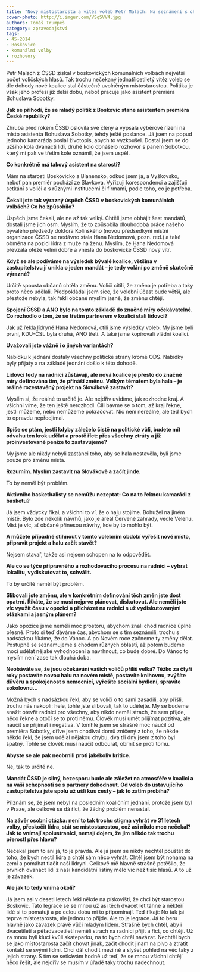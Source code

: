 ```yaml
---
title: "Nový místostarosta a vítěz voleb Petr Malach: Na seznámení s chodem úřadu si dáváme čas do Vánoc, pak začneme navrhovat změny"
cover-photo: http://i.imgur.com/VSqSVV4.jpg
authors: Tomáš Trumpeš
category: zpravodajství
tags: 
- 45-2014
- Boskovice
- komunální volby
- rozhovory
---
```

Petr Malach z ČSSD získal v boskovických komunálních volbách největší počet voličských hlasů. Tak trochu nečekaný jednatřicetiletý vítěz voleb se dle dohody nové koalice stal částečně uvolněným místostarostou. Politika je však jeho profesí již delší dobu, neboť pracuje jako asistent premiéra Bohuslava Sobotky.

**Jak se přihodí, že se mladý politik z Boskovic stane asistentem premiéra České republiky?**

Zhruba před rokem ČSSD oslovila své členy a vypsala výběrové řízení na místo asistenta Bohuslava Sobotky, tehdy ještě poslance. Já jsem na popud jednoho kamaráda poslal životopis, abych to vyzkoušel. Dostal jsem se do užšího kola dvanácti lidí, druhé kolo obnášelo rozhovor s panem Sobotkou, který mi pak ve třetím kole oznámil, že jsem uspěl.

**Co konkrétně má takový asistent na starosti?**

Mám na starosti Boskovicko a Blanensko, odkud jsem já, a Vyškovsko, neboť pan premiér pochází ze Slavkova. Vyřizuji korespondenci a zajišťuji setkání s voliči a s různými institucemi či firmami, podle toho, co je potřeba.

**Čekali jste tak výrazný úspěch ČSSD v boskovických komunálních volbách? Co ho způsobilo?**

Úspěch jsme čekali, ale ne až tak velký. Chtěli jsme obhájit šest mandátů, dostali jsme jich osm. Myslím, že to způsobila dlouhodobá práce našeho bývalého předsedy doktora Kolínského (novou předsedkyní místní organizace ČSSD se nedávno stala Hana Nedomová, pozn. red.) a také obměna na pozici lídra z muže na ženu. Myslím, že Hana Nedomová převzala otěže velmi dobře a vnesla do boskovické ČSSD nový vítr.

**Když se ale podíváme na výsledek bývalé koalice, většina v zastupitelstvu jí unikla o jeden mandát – je tedy volání po změně skutečně výrazné?**

Určitě spousta občanů chtěla změnu. Voliči cítili, že změna je potřeba a taky proto něco udělali. Předpokládal jsem sice, že volební účast bude větší, ale přestože nebyla, tak řekli občané myslím jasně, že změnu chtějí.

**Spojení ČSSD a ANO bylo na tomto základě do značné míry očekávatelné. Co rozhodlo o tom, že se třetím partnerem v koalici stali lidovci?**

Jak už řekla lídryně Hana Nedomová, ctili jsme výsledky voleb. My jsme byli první, KDU-ČSL byla druhá, ANO třetí. A také jsme kopírovali vládní koalici.

**Uvažovali jste vážně i o jiných variantách?**

Nabídku k jednání dostaly všechny politické strany kromě ODS. Nabídky byly přijaty a na základě jednání došlo k této dohodě.

**Lidovci tedy na radnici zůstávají, ale nová koalice je přesto do značné míry definována tím, že přináší změnu. Velkým tématem byla hala – je reálné rozestavěný projekt na Slovákově zastavit?**

Myslím si, že reálné to určitě je. Ale nejdřív uvidíme, jak rozhodne kraj. A všichni víme, že ten ještě nerozhodl. Čili bavme se o tom, až kraj řekne, jestli můžeme, nebo nemůžeme pokračovat. Nic není nereálné, ale teď bych to opravdu nepředjímal.

**Spíše se ptám, jestli kdyby záleželo čistě na politické vůli, budete mít odvahu ten krok udělat a prostě říct: přes všechny ztráty a již proinvestované peníze to zastavujeme?**

My jsme ale nikdy nebyli zastánci toho, aby se hala nestavěla, byli jsme pouze pro změnu místa. 

**Rozumím. Myslím zastavit na Slovákově a začít jinde.**

To by neměl být problém.

**Aktivního basketbalisty se nemůžu nezeptat: Co na to řeknou kamarádi z basketu?**

Já jsem vždycky říkal, a všichni to ví, že o halu stojíme. Bohužel na jiném místě. Bylo zde několik návrhů, jako je areál Červené zahrady, vedle Velenu. Míst je víc, ať občané přinesou návrhy, kde by to mohlo být.

**A můžete případně stihnout v tomto volebním období vyřešit nové místo, připravit projekt a halu začít stavět?**

Nejsem stavař, takže asi nejsem schopen na to odpovědět. 

**Ale co se týče přípravného a rozhodovacího procesu na radnici – vybrat lokalitu, vydiskutovat to, schválit.**

To by určitě neměl být problém.

**Slibovali jste změnu, ale v konkrétním definování těch změn jste dost opatrní. Říkáte, že se musí nejprve plánovat, diskutovat. Ale neměli jste víc využít času v opozici a přicházet na radnici s už vydiskutovanými otázkami a jasným plánem?** 

Jako opozice jsme neměli moc prostoru, abychom znali chod radnice úplně přesně. Proto si teď dáváme čas, abychom se s tím seznámili, trochu s nadsázkou říkáme, že do Vánoc. A po Novém roce začneme ty změny dělat. Postupně se seznamujeme s chodem různých oblastí, až potom budeme moci udělat nějaké vyhodnocení a navrhnout, co bude dobré. Do Vánoc to myslím není zase tak dlouhá doba.

**Neobáváte se, že jsou očekávání vašich voličů příliš velká? Těžko za čtyři roky postavíte novou halu na novém místě, postavíte knihovnu, zvýšíte důvěru a spokojenost s nemocnicí, vyřešíte sociální bydlení, spravíte sokolovnu…** 

Možná bych s nadsázkou řekl, aby se voliči o to sami zasadili, aby přišli, trochu nás nakopli: hele, tohle jste slibovali, tak to udělejte. My se budeme snažit otevřít radnici pro všechny, aby nikdo neměl strach, že sem přijde, něco řekne a otočí se to proti němu. Člověk musí umět přijímat pozitiva, ale naučit se přijímat i negativa. V tomhle jsem se strašně moc naučil od premiéra Sobotky, dříve jsem chodíval domů zničený z toho, že někde někdo řekl, že jsem udělal nějakou chybu, dva tři dny jsem z toho byl špatný. Tohle se člověk musí naučit odbourat, obrnit se proti tomu.

**Abyste se ale pak neobrnili proti jakékoliv kritice.**

Ne, tak to určitě ne.

**Mandát ČSSD je silný, bezesporu bude ale záležet na atmosféře v koalici a na vaší schopnosti se s partnery dohodnout. Od voleb do ustavujícího zastupitelstva jste spolu už ušli kus cesty – jak to zatím probíhá?**

Přiznám se, že jsem nebyl na posledním koaličním jednání, protože jsem byl v Praze, ale celkově se dá říct, že žádný problém nenastal.

**Na závěr osobní otázka: není to tak trochu stigma vyhrát ve 31 letech volby, přeskočit lídra, stát se místostarostou, což asi nikdo moc nečekal? Jak to vnímají spolustraníci, nemají dojem, že jim někdo tak trochu přerostl přes hlavu?**

Nečekal jsem to ani já, to je pravda. Ale já jsem se nikdy nechtěl pouštět do toho, že bych nectil lídra a chtěl sám něco vyhrát. Chtěl jsem být nohama na zemi a pomáhat tlačit naši lídryni. Celkově mě hlavně strašně potěšilo, že prvních dvanáct lidí z naší kandidátní listiny mělo víc než tisíc hlasů. A to už je závazek.

**Ale jak to tedy vnímá okolí?**

Já jsem asi v deseti letech řekl někde na pískovišti, že chci být starostou Boskovic. Tato legrace se se mnou už asi těch dvacet let táhne a někteří lidé si to pomatují a po celou dobu mi to připomínají. Teď říkají: No tak jsi teprve místostarosta, ale jednou to přijde. Ale to je legrace. Já to beru hlavně jako závazek právě vůči mladým lidem. Strašně bych chtěl, aby i dvacetiletí a pětadvacetiletí neměli strach na radnici přijít a říct, co chtějí. Už za mnou byli kluci kvůli skateparku, na to bych chtěl navázat. Nechtěl bych se jako místostarosta začít chovat jinak, začít chodit jinam na pivo a ztratit kontakt se svými lidmi. Chci dál chodit mezi ně a slyšet pohled na věc taky z jejich strany. S tím se setkávám hodně už teď, že se mnou všichni chtějí něco řešit, ale nejdřív se musím v úřadě taky trochu nadechnout.
